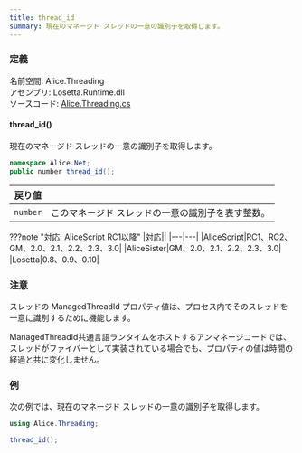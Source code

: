 ```yaml
---
title: thread_id
summary: 現在のマネージド スレッドの一意の識別子を取得します。
---
```


### 定義
名前空間: Alice.Threading<br/>
アセンブリ: Losetta.Runtime.dll<br/>
ソースコード: [Alice.Threading.cs](https://github.com/WSOFT-Project/Losetta/blob/master/Losetta.Runtime/Alice.Threading.cs)

#### thread_id()

現在のマネージド スレッドの一意の識別子を取得します。

```cs title="AliceScript"
namespace Alice.Net;
public number thread_id();
```

|戻り値| |
|-|-|
|`number`|このマネージド スレッドの一意の識別子を表す整数。|

???note "対応: AliceScript RC1以降"
    |対応||
    |---|---|
    |AliceScript|RC1、RC2、GM、2.0、2.1、2.2、2.3、3.0|
    |AliceSister|GM、2.0、2.1、2.2、2.3、3.0|
    |Losetta|0.8、0.9、0.10|

### 注意
スレッドの ManagedThreadId プロパティ値は、プロセス内でそのスレッドを一意に識別するために機能します。

ManagedThreadId共通言語ランタイムをホストするアンマネージコードでは、スレッドがファイバーとして実装されている場合でも、プロパティの値は時間の経過と共に変化しません。

### 例
次の例では、現在のマネージド スレッドの一意の識別子を取得します。

```cs title="AliceScript"
using Alice.Threading;

thread_id();
```